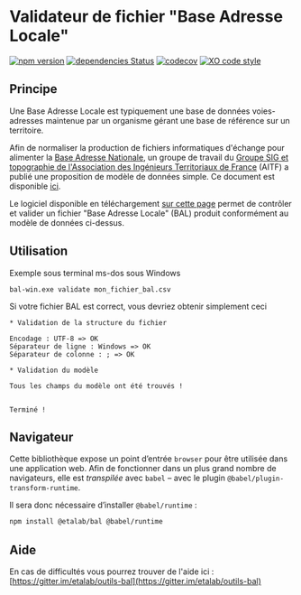 # Validateur de fichier "Base Adresse Locale"

[![npm version](https://badgen.net/npm/v/@etalab/bal)](https://www.npmjs.com/package/@etalab/bal)
[![dependencies Status](https://david-dm.org/etalab/bal/status.svg)](https://david-dm.org/etalab/bal)
[![codecov](https://badgen.net/codecov/c/github/etalab/bal)](https://codecov.io/gh/etalab/bal)
[![XO code style](https://badgen.net/badge/code%20style/XO/cyan)](https://github.com/xojs/xo)

## Principe

Une Base Adresse Locale est typiquement une base de données voies-adresses maintenue par un organisme gérant une base de référence sur un territoire.

Afin de normaliser la production de fichiers informatiques d'échange pour alimenter la [Base Adresse Nationale](https://adresse.data.gouv.fr/), un groupe de travail du [Groupe SIG et topographie de l'Association des Ingénieurs Territoriaux de France](http://aitf.fr/groupe-travail/sig-topographie) (AITF) a publié une proposition de modèle de données simple.
Ce document est disponible [ici](assets/AITF-SIG-Topo-Adresse--Fichier-echange-modele-simple-v1.1.pdf).

Le logiciel disponible en téléchargement [sur cette page](https://github.com/etalab/bal/releases) permet de contrôler et valider un fichier "Base Adresse Locale" (BAL) produit conformément au modèle de données ci-dessus.


## Utilisation

Exemple sous terminal ms-dos sous Windows

```
bal-win.exe validate mon_fichier_bal.csv
```

Si votre fichier BAL est correct, vous devriez obtenir simplement ceci

```
* Validation de la structure du fichier

Encodage : UTF-8 => OK
Séparateur de ligne : Windows => OK
Séparateur de colonne : ; => OK

* Validation du modèle

Tous les champs du modèle ont été trouvés !


Terminé !
```

## Navigateur

Cette bibliothèque expose un point d’entrée `browser` pour être utilisée dans une application web.
Afin de fonctionner dans un plus grand nombre de navigateurs, elle est *transpilée* avec `babel` – avec le plugin `@babel/plugin-transform-runtime`.

Il sera donc nécessaire d’installer `@babel/runtime` :

```bash
npm install @etalab/bal @babel/runtime
```

## Aide

En cas de difficultés vous pourrez trouver de l'aide ici : [https://gitter.im/etalab/outils-bal](https://gitter.im/etalab/outils-bal)
